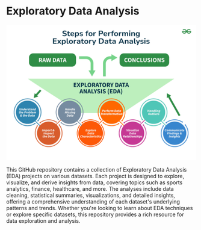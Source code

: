 # Exploratory Data Analysis
![EDA](https://github.com/Shaikh-areeb/EDA-Projects/blob/main/Steps-for-Performing-Exploratory-Data-Analysis.png)

This GitHub repository contains a collection of Exploratory Data Analysis (EDA) projects on various datasets. Each project is designed to explore, visualize, and derive insights from data, covering topics such as sports analytics, finance, healthcare, and more. The analyses include data cleaning, statistical summaries, visualizations, and detailed insights, offering a comprehensive understanding of each dataset's underlying patterns and trends. Whether you're looking to learn about EDA techniques or explore specific datasets, this repository provides a rich resource for data exploration and analysis.

